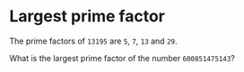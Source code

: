 # Largest prime factor

The prime factors of `13195` are `5`, `7`, `13` and `29`.

What is the largest prime factor of the number `600851475143`?
